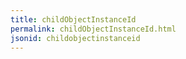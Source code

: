 ```yaml
---
title: childObjectInstanceId
permalink: childObjectInstanceId.html
jsonid: childobjectinstanceid
---
```

